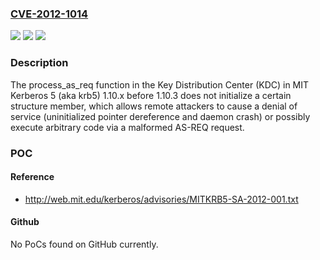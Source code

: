 ### [CVE-2012-1014](https://cve.mitre.org/cgi-bin/cvename.cgi?name=CVE-2012-1014)
![](https://img.shields.io/static/v1?label=Product&message=n%2Fa&color=blue)
![](https://img.shields.io/static/v1?label=Version&message=n%2Fa&color=blue)
![](https://img.shields.io/static/v1?label=Vulnerability&message=n%2Fa&color=brighgreen)

### Description

The process_as_req function in the Key Distribution Center (KDC) in MIT Kerberos 5 (aka krb5) 1.10.x before 1.10.3 does not initialize a certain structure member, which allows remote attackers to cause a denial of service (uninitialized pointer dereference and daemon crash) or possibly execute arbitrary code via a malformed AS-REQ request.

### POC

#### Reference
- http://web.mit.edu/kerberos/advisories/MITKRB5-SA-2012-001.txt

#### Github
No PoCs found on GitHub currently.

